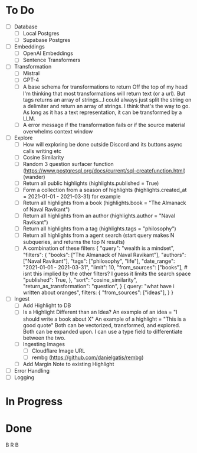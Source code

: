 # To Do
- [ ] Database
    - [ ] Local Postgres
    - [ ] Supabase Postgres
- [ ] Embeddings
    - [ ] OpenAI Embeddings
    - [ ] Sentence Transformers
- [ ] Transformation
    - [ ] Mistral
    - [ ] GPT-4
    - [ ] A base schema for transformations to return
        Off the top of my head I'm thinking that most transformations will return text (or a url). But tags returns an array of strings...I could always just split the string on a delimiter and return an array of strings. I think that's the way to go.
        As long as it has a text representation, it can be transformed by a LLM.
    - [ ] A error message if the transformation fails or if the source material overwhelms context window
- [ ] Explore
    - [ ] How will exploring be done outside Discord and its buttons async calls writing etc
    - [ ] Cosine Similarity
    - [ ] Random 3 question surfacer function (https://www.postgresql.org/docs/current/sql-createfunction.html) (wander)
    - [ ] Return all public highlights (highlights.published = True)
    - [ ] Form a collection from a season of highlights (highlights.created_at = 2021-01-01 - 2021-03-31) for example
    - [ ] Return all highlights from a book (highlights.book = "The Almanack of Naval Ravikant")
    - [ ] Return all highlights from an author (highlights.author = "Naval Ravikant")
    - [ ] Return all highlights from a tag (highlights.tags = "philosophy")
    - [ ] Return all highlights from a agent search (start query makes N subqueries, and returns the top N results)
    - [ ] A combination of these filters
    {
        "query": "wealth is a mindset",
        "filters": {
            "books": ["The Almanack of Naval Ravikant"],
            "authors": ["Naval Ravikant"],
            "tags": ["philosophy", "life"],
            "date_range": "2021-01-01 - 2021-03-31",
            "limit": 10,
            "from_sources": ["books"], # isnt this implied by the other filters? I guess it limits the search space
            "published": True,
        },
        "sort": "cosine_similarity",
        "return_as_transformation": "question",
    }
    {
        query: "what have i written about oranges",
        filters: {
            "from_sources": ["ideas"],
        }
    }
- [ ] Ingest
    - [ ] Add Highlight to DB
    - [ ] Is a Highlight Different than an Idea?
        An example of an idea = "I should write a book about X"
        An example of a highlight = "This is a good quote"
        Both can be vectorized, transformed, and explored. Both can be expanded upon. I can use a type field to differentiate between the two.
    - [ ] Ingesting Images
        - [ ] Cloudflare Image URL
        - [ ] rembg (https://github.com/danielgatis/rembg)
    - [ ] Add Margin Note to existing Highlight
- [ ] Error Handling
- [ ] Logging

# In Progress

# Done



B R B